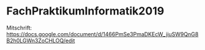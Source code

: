 # FachPraktikumInformatik2019

Mitschrift: https://docs.google.com/document/d/1466PmSe3PmaDKEcW_jiuSW9QnG8B2h0LGWn3ZoCHLOQ/edit
